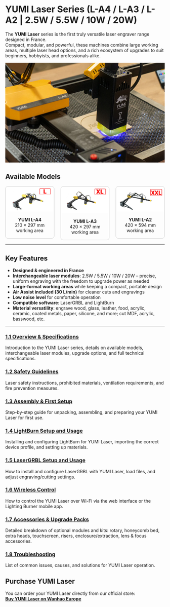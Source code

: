 # YUMI Laser Series (L-A4 / L-A3 / L-A2 | 2.5W / 5.5W / 10W / 20W)

The **YUMI Laser** series is the first truly versatile laser engraver range designed in France.  
Compact, modular, and powerful, these machines combine large working areas, multiple laser head options, and a rich ecosystem of upgrades to suit beginners, hobbyists, and professionals alike.

<img src="../../img/Yumi_laser/Yumi_laser/yumi_laser_01.png" width="550" alt="YUMI Laser Overview">

## Available Models


<div style="display: flex; flex-direction: row; gap: 20px; justify-content: center; align-items: flex-start; flex-wrap: nowrap; overflow-x: auto;">

<div style="width: 300px; text-align: center; border: 1px solid #ccc; border-radius: 8px; padding: 2px;">
<img src="../../img/Yumi_laser/Yumi_laser/yumi_laser_LA4.png" width="250" alt="YUMI L-A4">
  
**YUMI L-A4**  
210 × 297 mm working area
</div>

<div style="width: 300px; text-align: center; border: 1px solid #ccc; border-radius: 8px; padding: 2px;">
<img src="../../img/Yumi_laser/Yumi_laser/yumi_laser_LA3.png" width="250" alt="YUMI L-A3">
  
**YUMI L-A3**  
420 × 297 mm working area
</div>

<div style="width: 300px; text-align: center; border: 1px solid #ccc; border-radius: 8px; padding: 2px;">
<img src="../../img/Yumi_laser/Yumi_laser/yumi_laser_LA2.png" width="250" alt="YUMI L-A2">
  
**YUMI L-A2**  
420 × 594 mm working area
</div>

</div>

---

## Key Features
- **Designed & engineered in France**
- **Interchangeable laser modules**: 2.5W / 5.5W / 10W / 20W – precise, uniform engraving with the freedom to upgrade power as needed
- **Large-format working areas** while keeping a compact, portable design
- **Air Assist included (30 L/min)** for cleaner cuts and engravings
- **Low noise level** for comfortable operation
- **Compatible software**: LaserGRBL and LightBurn
- **Material versatility**: engrave wood, glass, leather, food, acrylic, ceramic, coated metals, paper, silicone, and more; cut MDF, acrylic, basswood, etc.

---

### [1.1 Overview & Specifications](Yumi_Laser_Overview.md)
Introduction to the YUMI Laser series, details on available models, interchangeable laser modules, upgrade options, and full technical specifications.  

### [1.2 Safety Guidelines](Yumi_Laser_Safety.md)
Laser safety instructions, prohibited materials, ventilation requirements, and fire prevention measures.  

### [1.3 Assembly & First Setup](https://www.dropbox.com/scl/fi/padqpqt2lru4ei1qlo9q2/LA4-Notice-V0.8.pdf?rlkey=9mbpopw79ce0kvnbask1epanf&e=1&st=e0222g5e&dl=1)
Step-by-step guide for unpacking, assembling, and preparing your YUMI Laser for first use.  

### [1.4 LightBurn Setup and Usage](Yumi_Laser_LightBurn.md)
Installing and configuring LightBurn for YUMI Laser, importing the correct device profile, and setting up materials.  

### [1.5 LaserGRBL Setup and Usage](Yumi_Laser_LaserGRBL.md)
How to install and configure LaserGRBL with YUMI Laser, load files, and adjust engraving/cutting settings.  

### [1.6 Wireless Control](Yumi_Laser_Wireless.md)
How to control the YUMI Laser over Wi-Fi via the web interface or the Lighting Burner mobile app.  

### [1.7 Accessories & Upgrade Packs](Yumi_Laser_Accessories.md)
Detailed breakdown of optional modules and kits: rotary, honeycomb bed, extra heads, touchscreen, risers, enclosure/extraction, lens & focus accessories.  

### [1.8 Troubleshooting](Yumi_Laser_Troubleshooting.md)
List of common issues, causes, and solutions for YUMI Laser operation.  

## Purchase YUMI Laser

You can order your YUMI Laser directly from our official store:  
**[Buy YUMI Laser on Wanhao Europe](https://wanhao-europe.com/collections/laser/products/yumi-l-a4-laser-pour-gravure-et-decoupe-pre-commande?variant=48130514157908)**


